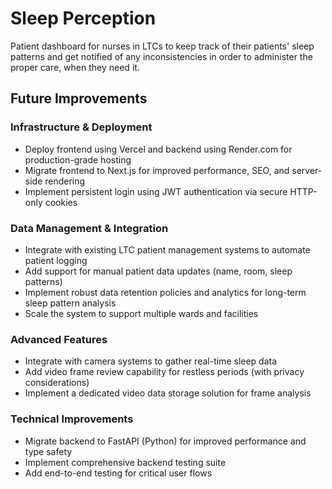 # Sleep Perception

Patient dashboard for nurses in LTCs to keep track of their patients' sleep patterns and get notified of any inconsistencies in order to administer the proper care, when they need it.

## Future Improvements

### Infrastructure & Deployment
- Deploy frontend using Vercel and backend using Render.com for production-grade hosting
- Migrate frontend to Next.js for improved performance, SEO, and server-side rendering
- Implement persistent login using JWT authentication via secure HTTP-only cookies

### Data Management & Integration
- Integrate with existing LTC patient management systems to automate patient logging
- Add support for manual patient data updates (name, room, sleep patterns)
- Implement robust data retention policies and analytics for long-term sleep pattern analysis
- Scale the system to support multiple wards and facilities

### Advanced Features
- Integrate with camera systems to gather real-time sleep data
- Add video frame review capability for restless periods (with privacy considerations)
- Implement a dedicated video data storage solution for frame analysis

### Technical Improvements
- Migrate backend to FastAPI (Python) for improved performance and type safety
- Implement comprehensive backend testing suite
- Add end-to-end testing for critical user flows
